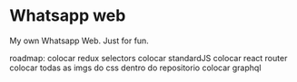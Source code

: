 # Whatsapp web

My own Whatsapp Web. Just for fun.

roadmap:
colocar redux selectors
colocar standardJS
colocar react router
colocar todas as imgs do css dentro do repositorio
colocar graphql
